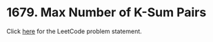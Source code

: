 # 1679. Max Number of K-Sum Pairs

Click [here](https://leetcode.com/problems/max-number-of-k-sum-pairs/description/)
for the LeetCode problem statement.
